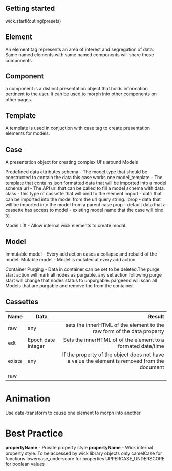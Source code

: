 ## Getting started 

wick.startRouting(presets)

## Element
 
An element tag represents an area of interest and segregation of data. Same named elements with same named components will share those components

## Component

a component is a distinct presentation object that holds information pertinent to the user. It can be used to morph into other components on other pages. 

## Template
A template is used in conjuction with  case tag to create presentation elements for models. 

## Case
A presentation object for creating complex UI's around Models

Predefined data attributes
	schema - The model type that should be constructed to contain the data this case works one
	model_template - The template that contains json formatted data that will be imported into a model schema
	url - The API url that can be called to fill a model schema with data. 
	class - this type of cassette that will bind to the element
	import - data that can be imported into the model from the url query string.
	iprop - data that will be imported into the model from a parent case
	prop - default data that a cassette has access to
	model - existing model name that the case will bind to.

Model Lift - Allow internal wick elements to create modal.

## Model

Immutable model - Every add action cases a collapse and rebuild of the model.
Mutable model - Model is mutated at every add action

Container Purging - Data in container can be set to be deleted.The purge start action will mark all nodes as purgable. any set action following purge start will change that nodes status to unpurgable. pargeend will scan all Models that are purgable and remove the from the container. 

## Cassettes 
    
| Name | Data | Result |
|:-|-|-:|
|raw|any|sets the innerHTML of the element to the raw form of the data property|
|edt|Epoch date integer| Sets the innerHTML of of the element to a formated date/time |
|exists|any|If the property of the object does not have a value the element is removed from the document|
|raw|||

# Animation

Use data-transform to cause one element to morph into another


# Best Practice

__propertyName__ - Private property style
____propertyName____ - Wick internal property style. To be accessed by wick library objects only
camelCase for functions
lowercase_underscore for properties
UPPERCASE_UNDERSCORE for boolean values

	
	
